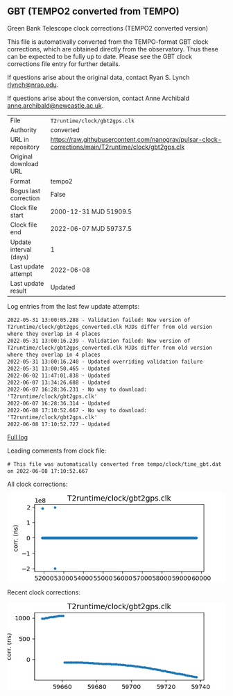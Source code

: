 
## GBT (TEMPO2 converted from TEMPO)

Green Bank Telescope clock corrections (TEMPO2 converted version)

This file is automativally converted from the TEMPO-format GBT
clock corrections, which are obtained directly from the observatory.
Thus these can be expected to be fully up to date. Please see the
GBT clock corrections file entry for further details.

If questions arise about the original data, contact Ryan S. Lynch
<rlynch@nrao.edu>.

If questions arise about the conversion, contact Anne Archibald
<anne.archibald@newcastle.ac.uk>.

|     |     |
|:--- |:--- |
| File | `T2runtime/clock/gbt2gps.clk` |
| Authority | converted |
| URL in repository | <https://raw.githubusercontent.com/nanograv/pulsar-clock-corrections/main/T2runtime/clock/gbt2gps.clk> |
| Original download URL | <None> |
| Format | tempo2 |
| Bogus last correction | False |
| Clock file start | 2000-12-31 MJD 51909.5 |
| Clock file end | 2022-06-07 MJD 59737.5 |
| Update interval (days) | 1 |
| Last update attempt | 2022-06-08 |
| Last update result | Updated |

Log entries from the last few update attempts:
```
2022-05-31 13:00:05.288 - Validation failed: New version of T2runtime/clock/gbt2gps_converted.clk MJDs differ from old version where they overlap in 4 places
2022-05-31 13:00:16.239 - Validation failed: New version of T2runtime/clock/gbt2gps_converted.clk MJDs differ from old version where they overlap in 4 places
2022-05-31 13:00:16.240 - Updated overriding validation failure
2022-05-31 13:00:50.465 - Updated
2022-06-02 11:47:01.838 - Updated
2022-06-07 13:34:26.688 - Updated
2022-06-07 16:28:36.231 - No way to download: 'T2runtime/clock/gbt2gps.clk'
2022-06-07 16:28:36.314 - Updated
2022-06-08 17:10:52.667 - No way to download: 'T2runtime/clock/gbt2gps.clk'
2022-06-08 17:10:52.727 - Updated
```
[Full log](https://raw.githubusercontent.com/nanograv/pulsar-clock-corrections/main/log/T2runtime/clock/gbt2gps.clk.log)

Leading comments from clock file:

    # This file was automatically converted from tempo/clock/time_gbt.dat on 2022-06-08 17:10:52.667



All clock corrections:

![plot of all clock corrections](gbt2gps.clk.png "All corrections")

Recent clock corrections:

![plot of recent clock corrections](gbt2gps.clk.short.png "Recent corrections")

